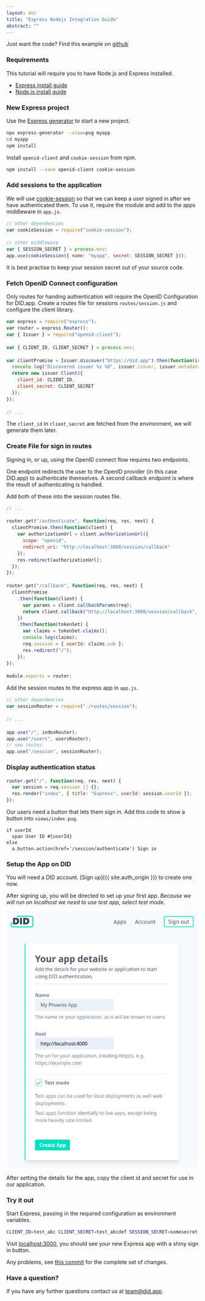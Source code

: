 ```yaml
---
layout: doc
title: "Express Nodejs Integration Guide"
abstract: ""
---
```


Just want the code? Find this example on [github]()

### Requirements

This tutorial will require you to have Node.js and Express installed.

- [Express install guide]()
- [Node.js install guide]()

### New Express project

Use the [Express generator](https://expressjs.com/en/starter/generator.html) to start a new project.

```bash
npx express-generator --view=pug myapp
cd myapp
npm install
```

Install `openid-client` and `cookie-session` from npm.

```bash
npm install --save openid-client cookie-session
```

### Add sessions to the application

We will use [cookie-session](https://www.npmjs.com/package/cookie-session) so that we can keep a user signed in after we have authenticated them.
To use it, require the module and add to the apps middleware in `app.js`.

```js
// other dependencies
var cookieSession = require("cookie-session");

// other middleware
var { SESSION_SECRET } = process.env;
app.use(cookieSession({ name: "myapp", secret: SESSION_SECRET }));
```

It is best practise to keep your session secret out of your source code.

### Fetch OpenID Connect configuration

Only routes for handing authentication will require the OpenID Configuration for DID.app.
Create a routes file for sessions `routes/session.js` and configure the client library.

```js
var express = require("express");
var router = express.Router();
var { Issuer } = require("openid-client");

var { CLIENT_ID, CLIENT_SECRET } = process.env;

var clientPromise = Issuer.discover("https://did.app").then(function(issuer) {
  console.log("Discovered issuer %s %O", issuer.issuer, issuer.metadata);
  return new issuer.Client({
    client_id: CLIENT_ID,
    client_secret: CLIENT_SECRET
  });
});

// ...
```

The `client_id` in `client_secret` are fetched from the environment,
we will generate them later.

### Create File for sign in routes

Signing in, or up, using the OpenID connect flow requires two endpoints.

One endpoint redirects the user to the OpenID provider (in this case DID.app) to authenticate themselves.
A second callback endpoint is where the result of authenticating is handled.

Add both of these into the session routes file.

```js
// ...

router.get("/authenticate", function(req, res, next) {
  clientPromise.then(function(client) {
    var authorizationUrl = client.authorizationUrl({
      scope: "openid",
      redirect_uri: "http://localhost:3000/session/callback"
    });
    res.redirect(authorizationUrl);
  });
});

router.get("/callback", function(req, res, next) {
  clientPromise
    .then(function(client) {
      var params = client.callbackParams(req);
      return client.callback("http://localhost:3000/session/callback", params);
    })
    .then(function(tokenSet) {
      var claims = tokenSet.claims();
      console.log(claims);
      req.session = { userId: claims.sub };
      res.redirect("/");
    });
});

module.exports = router;
```

Add the session routes to the express app in `app.js`.

```js
// other dependencies
var sessionRouter = require("./routes/session");

// ...

app.use("/", indexRouter);
app.use("/users", usersRouter);
// new routes
app.use("/session", sessionRouter);
```

### Display authentication status

```js
router.get("/", function(req, res, next) {
  var session = req.session || {};
  res.render("index", { title: "Express", userId: session.userId });
});
```

Our users need a button that lets them sign in.
Add this code to show a button into `views/index.pug`.

```pug
if userId
  span User ID #{userId}
else
  a.button.action(href='/session/authenticate') Sign in
```

### Setup the App on DID

You will need a DID account. [Sign up]({{ site.auth_origin }}) to create one now.

After signing up, you will be directed to set up your first app.
_Because we will run on localhost we need to use test app, select test mode._

<!-- TODO new screenshot -->

![Screenshot of creating an app on DID](/assets/images/create-app-screenshot.png)

After setting the details for the app, copy the client id and secret for use in our application.

### Try it out

Start Express, passing in the required configuration as environment variables.

```bash
CLIENT_ID=test_abc CLIENT_SECRET=test_abcdef SESSION_SECRET=somesecret npm start
```

Visit [localhost:3000](http://localhost:3000/),
you should see your new Express app with a shiny sign in button.

Any problems, see [this commit](https://github.com/did-app/did-elixir/commit/654a39d697efc551c725e8871b5b4fee1b8bd63c) for the complete set of changes.

### Have a question?

If you have any further questions contact us at [team@did.app](mailto:team@did.app?subject=DID-Nodejs%20question).
